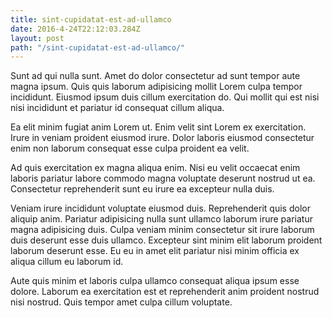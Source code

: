 ```yaml
---
title: sint-cupidatat-est-ad-ullamco
date: 2016-4-24T22:12:03.284Z
layout: post
path: "/sint-cupidatat-est-ad-ullamco/"
---
```


Sunt ad qui nulla sunt. Amet do dolor consectetur ad sunt tempor aute magna ipsum. Quis quis laborum adipisicing mollit Lorem culpa tempor incididunt. Eiusmod ipsum duis cillum exercitation do. Qui mollit qui est nisi nisi incididunt et pariatur id consequat cillum aliqua.

Ea elit minim fugiat anim Lorem ut. Enim velit sint Lorem ex exercitation. Irure in veniam proident eiusmod irure. Dolor laboris eiusmod consectetur enim non laborum consequat esse culpa proident ea velit.

Ad quis exercitation ex magna aliqua enim. Nisi eu velit occaecat enim laboris pariatur labore commodo magna voluptate deserunt nostrud ut ea. Consectetur reprehenderit sunt eu irure ea excepteur nulla duis.

Veniam irure incididunt voluptate eiusmod duis. Reprehenderit quis dolor aliquip anim. Pariatur adipisicing nulla sunt ullamco laborum irure pariatur magna adipisicing duis. Culpa veniam minim consectetur sit irure laborum duis deserunt esse duis ullamco. Excepteur sint minim elit laborum proident laborum deserunt esse. Eu eu in amet elit pariatur nisi minim officia ex aliqua cillum eu laborum id.

Aute quis minim et laboris culpa ullamco consequat aliqua ipsum esse dolore. Laborum ea exercitation est et reprehenderit anim proident nostrud nisi nostrud. Quis tempor amet culpa cillum voluptate.